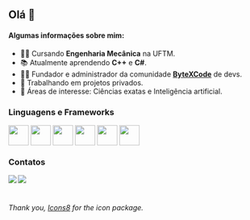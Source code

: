 ## Olá 👋

#### Algumas informações sobre mim:
- 👨‍🎓 Cursando **Engenharia Mecânica** na UFTM.
- 📚 Atualmente aprendendo **C++** e **C#**.
- 🙋‍♂️ Fundador e administrador da comunidade **<a href='https://paginadelinks.com/developers' target='_blank'>ByteXCode</a>** de devs.
- 🚀 Trabalhando em projetos privados.
- 💬 Áreas de interesse: Ciências exatas e Inteligência artificial.

### **Linguagens e Frameworks**
<div style='display: inline_block'>
    <img align='center' src='https://img.icons8.com/color/48/null/javascript--v1.png' height='40' width='40'>
    <img align='center' src='https://img.icons8.com/color/48/null/html-5--v1.png' height='40' width='40'>
    <img align='center' src='https://img.icons8.com/color/48/null/css3.png' height='40' width='40'>
    <img align='center' src='https://img.icons8.com/color/48/null/python--v1.png' height='40' width='40'>
    <img align='center' src='https://img.icons8.com/color/48/null/mysql-logo.png' height='40' width='40'>
    <img align='center' src='https://img.icons8.com/offices/30/null/php-logo.png' height='40' width='40'>
</div>

### **Contatos**
<div style='display: inline_block; vertical-align: center;'>
    <b>
        <a href='https://www.linkedin.com/in/valdivino-rodrigues-31176b193/' target='_blank'><img src="https://img.shields.io/badge/-LinkedIn-%230077B5?style=for-the-badge&logo=linkedin&logoColor=white"></a>
        <a href='mailto:valdivino.office@gmail.com' target='_blank'><img src="https://img.shields.io/badge/-Gmail-%23333?style=for-the-badge&logo=gmail&logoColor=white&color=red"></a>
    </b>
</div>
<br>

###### Thank you, <a target="_blank" href="https://icons8.com/icon/20909/html-5">Icons8</a> for the icon package.
